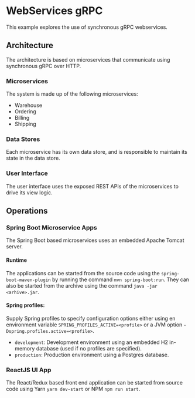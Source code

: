 # WebServices gRPC

This example explores the use of synchronous gRPC webservices.

## Architecture

The architecture is based on microservices that communicate using synchronous gRPC over HTTP.

### Microservices

The system is made up of the following microservices:

* Warehouse
* Ordering
* Billing
* Shipping

### Data Stores

Each microservice has its own data store, and is responsible to maintain its state in the data store.

### User Interface

The user interface uses the exposed REST APIs of the microservices to drive its view logic.

## Operations

### Spring Boot Microservice Apps

The Spring Boot based microservices uses an embedded Apache Tomcat server.

#### Runtime

The applications can be started from the source code using the `spring-boot-maven-plugin` by running
the command `mvn spring-boot:run`.
They can also be started from the archive using the command `java -jar <arhive>.jar`.

#### Spring profiles:

Supply Spring profiles to specify configuration options either using en environment variable
`SPRING_PROFILES_ACTIVE=<profile>` or a JVM option `-Dspring.profiles.active=<profile>`.

* `development`: Development environment using an embedded H2 in-memory database (used if no profiles are specified).
* `production`: Production environment using a Postgres database.

### ReactJS UI App

The React/Redux based front end application can be started from source code using Yarn `yarn dev-start`
or NPM `npm run start`.
